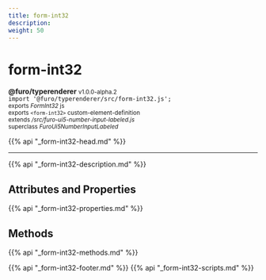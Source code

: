 ```yaml
---
title: form-int32
description: 
weight: 50
---
```


# form-int32
**@furo/typerenderer** <small>v1.0.0-alpha.2</small>
<br>`import '@furo/typerenderer/src/form-int32.js';`<small>
<br>exports *FormInt32* js
<br>exports `<form-int32>` custom-element-definition
<br>extends */src/furo-ui5-number-input-labeled.js*
<br>superclass *FuroUi5NumberInputLabeled*</small>

{{% api "_form-int32-head.md" %}}

****



{{% api "_form-int32-description.md" %}}


## Attributes and Properties
{{% api "_form-int32-properties.md" %}}



## Methods
{{% api "_form-int32-methods.md" %}}





{{% api "_form-int32-footer.md" %}}
{{% api "_form-int32-scripts.md" %}}
